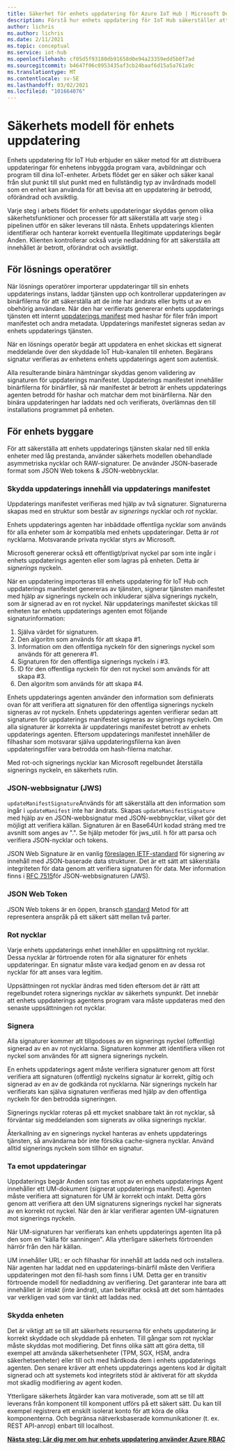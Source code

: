 ```yaml
---
title: Säkerhet för enhets uppdatering för Azure IoT Hub | Microsoft Docs
description: Förstå hur enhets uppdatering för IoT Hub säkerställer att enheterna uppdateras på ett säkert sätt.
author: lichris
ms.author: lichris
ms.date: 2/11/2021
ms.topic: conceptual
ms.service: iot-hub
ms.openlocfilehash: cf05d5f93180db91658d0e94a23359edd5b0f7ad
ms.sourcegitcommit: b4647f06c0953435af3cb24baaf6d15a5a761a9c
ms.translationtype: MT
ms.contentlocale: sv-SE
ms.lasthandoff: 03/02/2021
ms.locfileid: "101664076"
---
```

# <a name="device-update-security-model"></a>Säkerhets modell för enhets uppdatering

Enhets uppdatering för IoT Hub erbjuder en säker metod för att distribuera uppdateringar för enhetens inbyggda program vara, avbildningar och program till dina IoT-enheter. Arbets flödet ger en säker och säker kanal från slut punkt till slut punkt med en fullständig typ av invårdnads modell som en enhet kan använda för att bevisa att en uppdatering är betrodd, oförändrad och avsiktlig.

Varje steg i arbets flödet för enhets uppdateringar skyddas genom olika säkerhetsfunktioner och processer för att säkerställa att varje steg i pipelinen utför en säker leverans till nästa. Enhets uppdaterings klienten identifierar och hanterar korrekt eventuella Illegitimate uppdaterings begär Anden. Klienten kontrollerar också varje nedladdning för att säkerställa att innehållet är betrott, oförändrat och avsiktligt.

## <a name="for-solution-operators"></a>För lösnings operatörer

När lösnings operatörer importerar uppdateringar till sin enhets uppdaterings instans, laddar tjänsten upp och kontrollerar uppdateringen av binärfilerna för att säkerställa att de inte har ändrats eller bytts ut av en obehörig användare. När den har verifierats genererar enhets uppdaterings tjänsten ett internt [uppdaterings manifest](./update-manifest.md) med hashar för filer från import manifestet och andra metadata. Uppdaterings manifestet signeras sedan av enhets uppdaterings tjänsten.

När en lösnings operatör begär att uppdatera en enhet skickas ett signerat meddelande över den skyddade IoT Hub-kanalen till enheten. Begärans signatur verifieras av enhetens enhets uppdaterings agent som autentisk. 

Alla resulterande binära hämtningar skyddas genom validering av signaturen för uppdaterings manifestet. Uppdaterings manifestet innehåller binärfilerna för binärfiler, så när manifestet är betrott är enhets uppdaterings agenten betrodd för hashar och matchar dem mot binärfilerna. När den binära uppdateringen har laddats ned och verifierats, överlämnas den till installations programmet på enheten.

## <a name="for-device-builders"></a>För enhets byggare

För att säkerställa att enhets uppdaterings tjänsten skalar ned till enkla enheter med låg prestanda, använder säkerhets modellen obehandlade asymmetriska nycklar och RAW-signaturer. De använder JSON-baserade format som JSON Web tokens & JSON-webbnycklar.

### <a name="securing-update-content-via-the-update-manifest"></a>Skydda uppdaterings innehåll via uppdaterings manifestet

Uppdaterings manifestet verifieras med hjälp av två signaturer. Signaturerna skapas med en struktur som består av *signerings* nycklar och *rot* nycklar.

Enhets uppdaterings agenten har inbäddade offentliga nycklar som används för alla enheter som är kompatibla med enhets uppdateringar. Detta är *rot* nycklarna. Motsvarande privata nycklar styrs av Microsoft.

Microsoft genererar också ett offentligt/privat nyckel par som inte ingår i enhets uppdaterings agenten eller som lagras på enheten. Detta är *signerings* nyckeln.

När en uppdatering importeras till enhets uppdatering för IoT Hub och uppdaterings manifestet genereras av tjänsten, signerar tjänsten manifestet med hjälp av signerings nyckeln och inkluderar själva signerings nyckeln, som är signerad av en rot nyckel. När uppdaterings manifestet skickas till enheten tar enhets uppdaterings agenten emot följande signaturinformation:

1. Själva värdet för signaturen.
2. Den algoritm som används för att skapa #1.
3. Information om den offentliga nyckeln för den signerings nyckel som används för att generera #1.
4. Signaturen för den offentliga signerings nyckeln i #3.
5. ID för den offentliga nyckeln för den rot nyckel som används för att skapa #3.
6. Den algoritm som används för att skapa #4.

Enhets uppdaterings agenten använder den information som definierats ovan för att verifiera att signaturen för den offentliga signerings nyckeln signeras av rot nyckeln. Enhets uppdaterings agenten verifierar sedan att signaturen för uppdaterings manifestet signeras av signerings nyckeln. Om alla signaturer är korrekta är uppdaterings manifestet betrott av enhets uppdaterings agenten. Eftersom uppdaterings manifestet innehåller de filhashar som motsvarar själva uppdateringsfilerna kan även uppdateringsfiler vara betrodda om hash-filerna matchar.

Med rot-och signerings nycklar kan Microsoft regelbundet återställa signerings nyckeln, en säkerhets rutin.

### <a name="json-web-signature-jws"></a>JSON-webbsignatur (JWS)

`updateManifestSignature`Används för att säkerställa att den information som ingår i `updateManifest` inte har ändrats. Skapas `updateManifestSignature` med hjälp av en JSON-webbsignatur med JSON-webbnycklar, vilket gör det möjligt att verifiera källan. Signaturen är en Base64Url kodad sträng med tre avsnitt som anges av ".".  Se hjälp metoder för jws_util. h för att parsa och verifiera JSON-nycklar och tokens.

JSON Web Signature är en vanlig [föreslagen IETF-standard](https://tools.ietf.org/html/rfc7515) för signering av innehåll med JSON-baserade data strukturer. Det är ett sätt att säkerställa integriteten för data genom att verifiera signaturen för data. Mer information finns i [RFC 7515](https://www.rfc-editor.org/info/rfc7515)för JSON-webbsignaturen (JWS).

### <a name="json-web-token"></a>JSON Web Token

JSON Web tokens är en öppen, bransch [standard](https://tools.ietf.org/html/rfc7519) Metod för att representera anspråk på ett säkert sätt mellan två parter.

### <a name="root-keys"></a>Rot nycklar

Varje enhets uppdaterings enhet innehåller en uppsättning rot nycklar. Dessa nycklar är förtroende roten för alla signaturer för enhets uppdateringar. En signatur måste vara kedjad genom en av dessa rot nycklar för att anses vara legitim.

Uppsättningen rot nycklar ändras med tiden eftersom det är rätt att regelbundet rotera signerings nycklar av säkerhets synpunkt. Det innebär att enhets uppdaterings agentens program vara måste uppdateras med den senaste uppsättningen rot nycklar. 

### <a name="signatures"></a>Signera

Alla signaturer kommer att tillgodoses av en signerings nyckel (offentlig) signerad av en av rot nycklarna. Signaturen kommer att identifiera vilken rot nyckel som användes för att signera signerings nyckeln. 

En enhets uppdaterings agent måste verifiera signaturer genom att först verifiera att signaturen (offentlig) nyckelns signatur är korrekt, giltig och signerad av en av de godkända rot nycklarna. När signerings nyckeln har verifierats kan själva signaturen verifieras med hjälp av den offentliga nyckeln för den betrodda signeringen.

Signerings nycklar roteras på ett mycket snabbare takt än rot nycklar, så förväntar sig meddelanden som signerats av olika signerings nycklar. 

Återkallning av en signerings nyckel hanteras av enhets uppdaterings tjänsten, så användarna bör inte försöka cache-signera nycklar. Använd alltid signerings nyckeln som tillhör en signatur.

### <a name="receiving-updates"></a>Ta emot uppdateringar

Uppdaterings begär Anden som tas emot av en enhets uppdaterings Agent innehåller ett UM-dokument (signerat uppdaterings manifest). Agenten måste verifiera att signaturen för UM är korrekt och intakt. Detta görs genom att verifiera att den UM signaturens signerings nyckel har signerats av en korrekt rot nyckel. När den är klar verifierar agenten UM-signaturen mot signerings nyckeln.

När UM-signaturen har verifierats kan enhets uppdaterings agenten lita på den som en "källa för sanningen". Alla ytterligare säkerhets förtroenden härrör från den här källan. 

UM innehåller URL: er och filhashar för innehåll att ladda ned och installera. När agenten har laddat ned en uppdaterings-binärfil måste den Verifiera uppdateringen mot den fil-hash som finns i UM. Detta ger en transitiv förtroende modell för nedladdning av verifiering. Det garanterar inte bara att innehållet är intakt (inte ändrat), utan bekräftar också att det som hämtades var verkligen vad som var tänkt att laddas ned. 

### <a name="securing-the-device"></a>Skydda enheten

Det är viktigt att se till att säkerhets resurserna för enhets uppdatering är korrekt skyddade och skyddade på enheten. Till gångar som rot nycklar måste skyddas mot modifiering. Det finns olika sätt att göra detta, till exempel att använda säkerhetsenheter (TPM, SGX, HSM, andra säkerhetsenheter) eller till och med hårdkoda dem i enhets uppdaterings agenten. Den senare kräver att enhets uppdaterings agentens kod är digitalt signerad och att systemets kod integritets stöd är aktiverat för att skydda mot skadlig modifiering av agent koden.

Ytterligare säkerhets åtgärder kan vara motiverade, som att se till att leverans från komponent till komponent utförs på ett säkert sätt. Du kan till exempel registrera ett enskilt isolerat konto för att köra de olika komponenterna. Och begränsa nätverksbaserade kommunikationer (t. ex. REST API-anrop) enbart till localhost.

**[Nästa steg: Lär dig mer om hur enhets uppdatering använder Azure RBAC](.\device-update-control-access.md)**